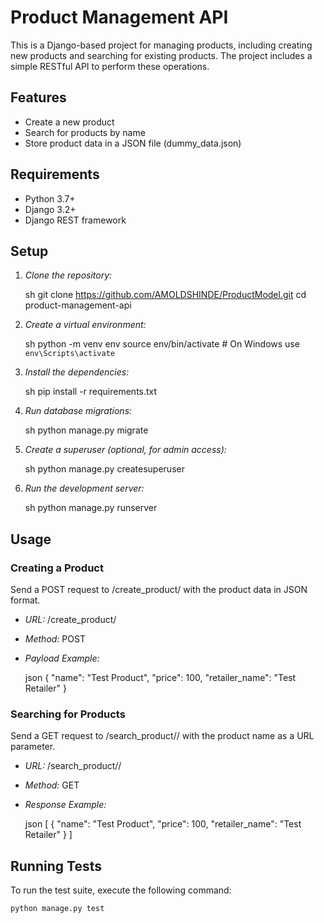 # Product Management API

This is a Django-based project for managing products, including creating new products and searching for existing products. The project includes a simple RESTful API to perform these operations.

## Features

- Create a new product
- Search for products by name
- Store product data in a JSON file (dummy_data.json)

## Requirements

- Python 3.7+
- Django 3.2+
- Django REST framework

## Setup

1. *Clone the repository:*

    sh
    git clone https://github.com/AMOLDSHINDE/ProductModel.git
    cd product-management-api
    

2. *Create a virtual environment:*

    sh
    python -m venv env
    source env/bin/activate  # On Windows use `env\Scripts\activate`
    

3. *Install the dependencies:*

    sh
    pip install -r requirements.txt
    

4. *Run database migrations:*

    sh
    python manage.py migrate
    

5. *Create a superuser (optional, for admin access):*

    sh
    python manage.py createsuperuser
    

6. *Run the development server:*

    sh
    python manage.py runserver
    

## Usage

### Creating a Product

Send a POST request to /create_product/ with the product data in JSON format.

- *URL:* /create_product/
- *Method:* POST
- *Payload Example:*

    json
    {
        "name": "Test Product",
        "price": 100,
        "retailer_name": "Test Retailer"
    }
    

### Searching for Products

Send a GET request to /search_product/<name>/ with the product name as a URL parameter.

- *URL:* /search_product/<name>/
- *Method:* GET
- *Response Example:*

    json
    [
        {
            "name": "Test Product",
            "price": 100,
            "retailer_name": "Test Retailer"
        }
    ]
    

## Running Tests

To run the test suite, execute the following command:

```sh
python manage.py test
